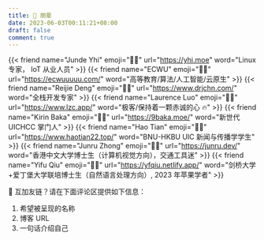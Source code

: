 ```yaml
---
title: 👯 朋辈
date: 2023-06-03T00:11:21+08:00
draft: false
comment: true
---
```



<div class="flink" id="article-container">
<div class="friend-list-div" >

{{< friend name="Junde Yhi" emoji="👨‍💻"  url="https://yhi.moe" word="Linux 专家， IoT 从业人员" >}}
{{< friend name="ECWU" emoji="👨‍💻" url="https://ecwuuuuu.com/" word="高等教育/算法/人工智能/云原生" >}}
{{< friend name="Reijie Deng" emoji="👨‍💻" url="https://www.drjchn.com/" word="全栈开发专家" >}}
{{< friend name="Laurence Luo" emoji="👨‍💻"  url="https://www.lzc.app/" word="极客/保持着一颗赤诚的心 🔥" >}}
{{< friend name="Kirin Baka" emoji="👨‍💻" url="https://9baka.moe/" word="新世代 UICHCC 掌门人" >}}
{{< friend name="Hao Tian" emoji="🙎‍♂️" url="https://www.haotian22.top/" word="BNU-HKBU UIC 新闻与传播学学生" >}}
{{< friend name="Junru Zhong" emoji="👨‍🎓"  url="https://junru.dev/" word="香港中文大学博士生（计算机视觉方向），交通工具迷" >}}
{{< friend name="Yifu Qiu" emoji="👨‍🎓" url="https://yfqiu.netlify.app/" word="剑桥大学+爱丁堡大学联培博士生（自然语言处理方向）, 2023 年苹果学者" >}}

</div>
</div>


🫡  互加友链？请在下面评论区提供如下信息：
1. 希望被呈现的名称
2. 博客 URL 
3. 一句话介绍自己